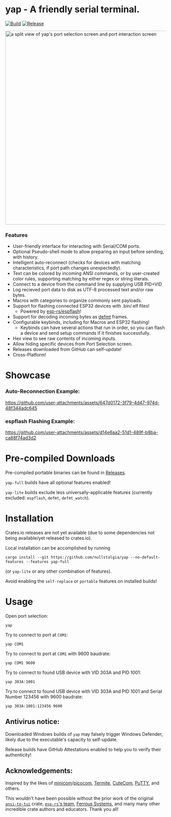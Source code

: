 # yap - A friendly serial terminal.

[![Build](https://github.com/nullstalgia/yap/actions/workflows/build.yml/badge.svg)](https://github.com/nullstalgia/yap/actions/workflows/build.yml) [![Release](https://github.com/nullstalgia/yap/actions/workflows/release.yml/badge.svg)](https://github.com/nullstalgia/yap/actions/workflows/release.yml)

<img width="1080" height="607" alt="a split view of yap's port selection screen and port interaction screen" src="https://github.com/user-attachments/assets/fa42e8e8-5481-4600-8c6f-532a4a86d4d9" />

### Features

- User-friendly interface for interacting with Serial/COM ports.
- Optional Pseudo-shell mode to allow preparing an input before sending, with history.
- Intelligent auto-reconnect (checks for devices with matching characteristics, if port path changes unexpectedly).
- Text can be colored by incoming ANSI commands, or by user-created color rules, supporting matching by either regex or string literals.
- Connect to a device from the command line by supplying USB PID+VID
- Log recieved port data to disk as UTF-8 processed text and/or raw bytes.
- Macros with categories to organize commonly sent payloads.
- Support for flashing connected ESP32 devices with .bin/.elf files!
  - Powered by [esp-rs/espflash](https://github.com/esp-rs/espflash)!
- Support for decoding incoming bytes as [defmt](https://github.com/knurling-rs/defmt) frames.
- Configurable keybinds, including for Macros and ESP32 flashing!
  - Keybinds can have several actions that run in order, so you can flash a device and send setup commands if it finishes successfully.
- Hex view to see raw contents of incoming inputs.
- Allow hiding specific devices from Port Selection screen.
- Releases downloaded from GitHub can self-update!
- Cross-Platform!

# Showcase

### Auto-Reconnection Example:
https://github.com/user-attachments/assets/647d0172-3f79-4d47-974d-48f344adc645

### espflash Flashing Example:
https://github.com/user-attachments/assets/d14e6aa2-51d1-489f-b8ba-ca88f74ad3d2

# Pre-compiled Downloads

Pre-compiled portable binaries can be found in [Releases](https://github.com/nullstalgia/yap/releases).

`yap-full` builds have all optional features enabled!

`yap-lite` builds exclude less universally-applicable features (currently excluded: `espflash`, `defmt`, `defmt_watch`).

# Installation

Crates.io releases are not yet available (due to some dependencies not being available/yet released to crates.io).

Local installation can be accomplished by running

```
cargo install --git https://github.com/nullstalgia/yap --no-default-features --features yap-full
```

(or `yap-lite` or any other combination of features).

Avoid enabling the `self-replace` or `portable` features on installed builds!

# Usage

Open port selection:

```
yap
```

Try to connect to port at `COM1`:

```
yap COM1
```

Try to connect to port at `COM1` with 9600 baudrate:

```
yap COM1 9600
```

Try to connect to found USB device with VID 303A and PID 1001:

```
yap 303A:1001
```

Try to connect to found USB device with VID 303A and PID 1001 and Serial Number 123456 with 9600 baudrate:

```
yap 303A:1001:123456 9600
```

## Antivirus notice:

Downloaded Windows builds of `yap` may falsely trigger Windows Defender, likely due to the executable's capacity to self-update.

Release builds have GitHub Attestations enabled to help you to verify their authenticity!


## Acknowledgements:

Inspired by the likes of [minicom](https://salsa.debian.org/minicom-team/minicom)/[picocom](https://github.com/npat-efault/picocom), [Termite](https://www.compuphase.com/software_termite.htm), [CuteCom](https://cutecom.sourceforge.net/), [PuTTY](https://www.chiark.greenend.org.uk/~sgtatham/putty/), and others.

This wouldn't have been possible without the prior work of the original [`ansi-to-tui`](https://github.com/ratatui/ansi-to-tui) crate, [`esp-rs`'s team](https://github.com/esp-rs), [Ferrous Systems](https://ferrous-systems.com/), and many many other incredible crate authors and educators. Thank you all!
